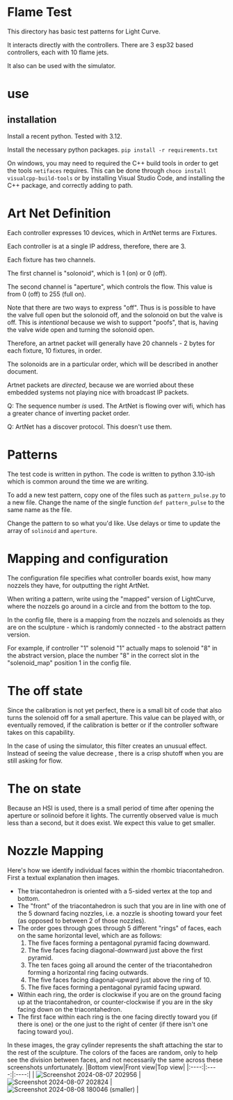 # Flame Test

This directory has basic test patterns for Light Curve.

It interacts directly with the controllers. There are 3 esp32 based controllers, each 
with 10 flame jets.

It also can be used with the simulator.

# use

## installation

Install a recent python. Tested with 3.12.

Install the necessary python packages. `pip install -r requirements.txt`

On windows, you may need to required the C++ build tools in order to get the tools `netifaces`  requires. This can be done through `choco install visualcpp-build-tools` or by installing Visual Studio Code, and installing the C++ package, and correctly adding to path.


# Art Net Definition

Each controller expresses 10 devices, which in ArtNet terms are Fixtures.

Each controller is at a single IP address, therefore, there are 3.

Each fixture has two channels.

The first channel is "solonoid", which is 1 (on) or 0 (off). 

The second channel is "aperture", which controls the flow. This value is from 0 (off) to 255 (full on).

Note that there are two ways to express "off". Thus is is possible to have the valve full open but the solonoid off, and the solonoid on but the valve is off. This is *intentional* because we wish to support "poofs", that is, having the valve wide open and turning the solonoid open.

Therefore, an artnet packet will generally have 20 channels - 2 bytes for each fixture, 10 fixtures, in order.

The solonoids are in a particular order, which will be described in another document.

Artnet packets are *directed*, because we are worried about these embedded systems not playing nice with broadcast IP packets.

Q: The sequence number *is* used. The ArtNet is flowing over wifi, which has a greater chance of inverting packet order.

Q: ArtNet has a discover protocol. This doesn't use them.

# Patterns

The test code is written in python. The code is written to python 3.10-ish which is common
around the time we are writing.

To add a new test pattern, copy one of the files such as `pattern_pulse.py` to a new file.
Change the name of the single function `def pattern_pulse` to the same name as the file.

Change the pattern to so what you'd like. Use delays or time to update the array of `solinoid` and `aperture`. 

# Mapping and configuration

The configuration file specifies what controller boards exist, how many nozzels they have, for outputting the right ArtNet.

When writing a pattern, write using the "mapped" version of LightCurve,
where the nozzels go around in a circle and from the bottom to the top.

In the config file, there is a mapping from the nozzels and solenoids as they
are on the sculpture - which is randomly connected - to the abstract pattern version.

For example, if controller "1" solenoid "1" actually maps to solenoid "8" in the
abstract version, place the number "8" in the correct slot in the "solenoid_map"
position 1 in the config file.



# The off state

Since the calibration is not yet perfect, there is a small bit of code that also turns the solenoid off for a small aperture. This value can be played with, or eventually removed,
if the calibration is better or if the controller software takes on this capability.

In the case of using the simulator, this filter creates an unusual effect. Instead of seeing the value decrease , there is a crisp shutoff when you are still asking for flow.

# The on state

Because an HSI is used, there is a small period of time after opening the aperture or solinoid before it lights. The currently observed value is much less than a second, but it does exist. We expect this value to get smaller.



# Nozzle Mapping
Here's how we identify individual faces within the rhombic triacontahedron. First a textual explanation then images.
* The triacontahedron is oriented with a 5-sided vertex at the top and bottom.
* The "front" of the triacontahedron is such that you are in line with one of the 5 downard facing nozzles, i.e. a nozzle is shooting toward your feet (as opposed to between 2 of those nozzles).
* The order goes through goes through 5 different "rings" of faces, each on the same horizontal level, which are as follows:
    1. The five faces forming a pentagonal pyramid facing downward.
    2. The five faces facing diagonal-downward just above the first pyramid.
    3. The ten faces going all around the center of the triacontahedron forming a horizontal ring facing outwards.
    4. The five faces facing diagonal-upward just above the ring of 10.
    5. The five faces forming a pentagonal pyramid facing upward.
* Within each ring, the order is clockwise if you are on the ground facing up at the triacontahedron, or counter-clockwise if you are in the sky facing down on the triacontahedron.
* The first face within each ring is the one facing directly toward you (if there is one) or the one just to the right of center (if there isn't one facing toward you).

In these images, the gray cylinder represents the shaft attaching the star to the rest of the sculpture. The colors of the faces are random, only to help see the division between faces, and not necessarily the same across these screenshots unfortunately.
|Bottom view|Front view|Top view|
|:----:|:----:|:----:|
| ![Screenshot 2024-08-07 202956](https://github.com/user-attachments/assets/28e5a125-be3d-4c77-8600-9c98bf4ab902) | ![Screenshot 2024-08-07 202824](https://github.com/user-attachments/assets/93e34b2e-ca68-47d7-86d3-c4338ca157d4) | ![Screenshot 2024-08-08 180046 (smaller)](https://github.com/user-attachments/assets/d1cf3253-65dc-490e-b15f-4c30dbbc4e2e) |
